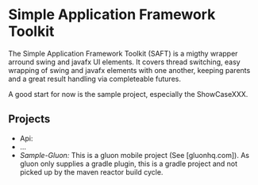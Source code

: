 Simple Application Framework Toolkit
====================================

The Simple Application Framework Toolkit (SAFT) is a migthy wrapper arround swing and javafx
UI elements. It covers thread switching, easy wrapping of swing and javafx elements with one another,
keeping parents and a great result handling via completeable futures.

A good start for now is the sample project, especially the ShowCaseXXX.

Projects
--------

- Api:
- ...
- *Sample-Gluon:* This is a gluon mobile project (See [gluonhq.com]). As gluon only supplies a gradle plugin, this is a gradle project and not picked up by the
  maven reactor build cycle.